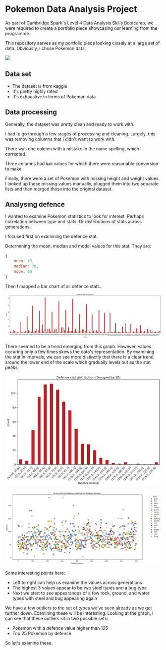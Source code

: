# Pokemon Data Analysis Project

As part of Cambridge Spark's Level 4 Data Analysis Skills Bootcamp, we were required to create a portfolio piece showcasing our learning from the programme.

This repository serves as my portfolio piece looking closely at a large set of data. Obviously, I chose Pokemon data.

![](https://media.giphy.com/media/G9qfCvxlwGAaQ/giphy.gif)

## Data set

- The dataset is from kaggle
- It's pretty highly rated
- It's exhaustive in terms of Pokemon data

## Data processing

Generally, the dataset was pretty clean and ready to work with.

I had to go through a few stages of processing and cleaning. Largely, this was removing columns that I didn't want to work with.

There was one column with a mistake in the name spelling, which I corrected.

Three columns had `NaN` values for which there were reasonable conversion to make.

Finally, there were a set of Pokemon with missing height and weight values. I looked up these missing values manually, plugged them into two separate lists and then merged those into the original dataset.

## Analysing defence

I wanted to examine Pokemon statistics to look for interest. Perhaps correlation between type and stats. Or distributions of stats across generations.

I focused first on examining the defence stat.

Determining the mean, median and modal values for this stat. They are:

```js
{
    mean: 73,
    median: 70,
    mode: 50
}
```

Then I mapped a bar chart of all defence stats.

![Alt text](assets/all-defence.png)

There seemed to be a trend emerging from this graph. However, values occuring only a few times skews the data's representation. By examining the stat in intervals, we can see more distinctly that there is a clear trend around the lower end of the scale which gradually levels out as the stat peaks.

![](assets/interval-defence.png)

![A scatter plot mapping pokemons defence stat against their pokedex number. each dot is colored to coincide with that pokemon's type.](assets/scatter-plot-defence-pokemon.jpg)

Some interesting points here:
- Left to right can help us examine the values across generations
- The highest 3 values appear to be two steel types and a bug type
- Next we start to see appearances of a few rock, ground, and water types with steel and bug appearing again

We have a few outliers to the set of types we've seen already as we get further down. Examining these will be interesting. Looking at the graph, I can see that these outliers sit in two possible sets:
- Pokemon with a defence value higher than 125
- Top 25 Pokemon by defence

So let's examine these.
